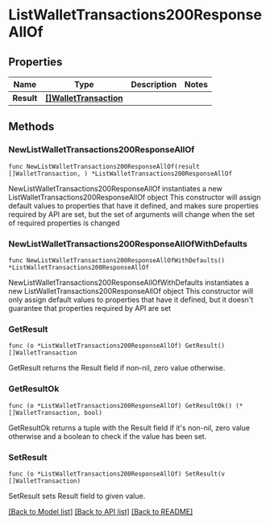 # ListWalletTransactions200ResponseAllOf

## Properties

Name | Type | Description | Notes
------------ | ------------- | ------------- | -------------
**Result** | [**[]WalletTransaction**](WalletTransaction.md) |  | 

## Methods

### NewListWalletTransactions200ResponseAllOf

`func NewListWalletTransactions200ResponseAllOf(result []WalletTransaction, ) *ListWalletTransactions200ResponseAllOf`

NewListWalletTransactions200ResponseAllOf instantiates a new ListWalletTransactions200ResponseAllOf object
This constructor will assign default values to properties that have it defined,
and makes sure properties required by API are set, but the set of arguments
will change when the set of required properties is changed

### NewListWalletTransactions200ResponseAllOfWithDefaults

`func NewListWalletTransactions200ResponseAllOfWithDefaults() *ListWalletTransactions200ResponseAllOf`

NewListWalletTransactions200ResponseAllOfWithDefaults instantiates a new ListWalletTransactions200ResponseAllOf object
This constructor will only assign default values to properties that have it defined,
but it doesn't guarantee that properties required by API are set

### GetResult

`func (o *ListWalletTransactions200ResponseAllOf) GetResult() []WalletTransaction`

GetResult returns the Result field if non-nil, zero value otherwise.

### GetResultOk

`func (o *ListWalletTransactions200ResponseAllOf) GetResultOk() (*[]WalletTransaction, bool)`

GetResultOk returns a tuple with the Result field if it's non-nil, zero value otherwise
and a boolean to check if the value has been set.

### SetResult

`func (o *ListWalletTransactions200ResponseAllOf) SetResult(v []WalletTransaction)`

SetResult sets Result field to given value.



[[Back to Model list]](../README.md#documentation-for-models) [[Back to API list]](../README.md#documentation-for-api-endpoints) [[Back to README]](../README.md)


